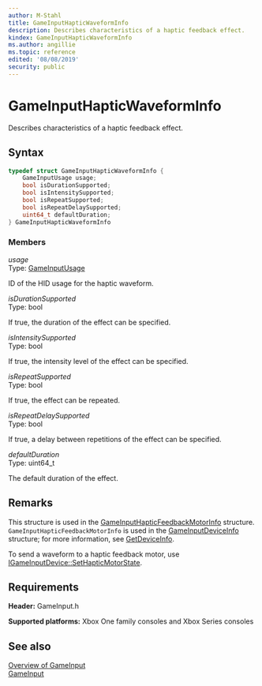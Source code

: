 ```yaml
---
author: M-Stahl
title: GameInputHapticWaveformInfo
description: Describes characteristics of a haptic feedback effect.
kindex: GameInputHapticWaveformInfo
ms.author: angillie
ms.topic: reference
edited: '08/08/2019'
security: public
---
```


# GameInputHapticWaveformInfo  

Describes characteristics of a haptic feedback effect.  

<a id="syntaxSection"></a>

## Syntax  
  
```cpp
typedef struct GameInputHapticWaveformInfo {  
    GameInputUsage usage;  
    bool isDurationSupported;  
    bool isIntensitySupported;  
    bool isRepeatSupported;  
    bool isRepeatDelaySupported;  
    uint64_t defaultDuration;  
} GameInputHapticWaveformInfo  
```
  
<a id="membersSection"></a>

### Members  
  
*usage*  
Type: [GameInputUsage](gameinputusage.md)  
  
ID of the HID usage for the haptic waveform. 
  
*isDurationSupported*  
Type: bool  
  
If true, the duration of the effect can be specified.  
  
*isIntensitySupported*  
Type: bool  
  
If true, the intensity level of the effect can be specified.  
  
*isRepeatSupported*  
Type: bool  
  
If true, the effect can be repeated.  
  
*isRepeatDelaySupported*  
Type: bool  
  
If true, a delay between repetitions of the effect can be specified.  
  
*defaultDuration*  
Type: uint64_t  
  
The default duration of the effect.  
  
<a id="remarksSection"></a>

## Remarks  

This structure is used in the [GameInputHapticFeedbackMotorInfo](gameinputhapticfeedbackmotorinfo.md) structure. `GameInputHapticFeedbackMotorInfo` is used in the [GameInputDeviceInfo](gameinputdeviceinfo.md) structure; for more information, see [GetDeviceInfo](../interfaces/igameinputdevice/methods/igameinputdevice_getdeviceinfo.md). 

To send a waveform to a haptic feedback motor, use [IGameInputDevice::SetHapticMotorState](../interfaces/igameinputdevice/methods/igameinputdevice_sethapticmotorstate.md). 
  
<a id="requirementsSection"></a>

## Requirements  
  
**Header:** GameInput.h
  
**Supported platforms:** Xbox One family consoles and Xbox Series consoles  
  
<a id="seealsoSection"></a>

## See also  

[Overview of GameInput](../../../../input/overviews/input-overview.md)  
[GameInput](../gameinput_members.md)  
  